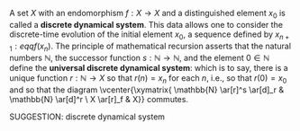 
A set $X$ with an endomorphism $f : X \to X$ and a distinguished element $x_0$ is called a **discrete dynamical system**. This data allows one to consider the discrete-time evolution of the initial element $x_0$, a sequence defined by $x_{n+1} :eqq f(x_n)$. The principle of mathematical recursion asserts that the natural numbers $\mathbb{N}$, the successor function $s : \mathbb{N} \to \mathbb{N}$, and the element $0 \in \mathbb{N}$ define the **universal discrete dynamical system**: which is to say, there is a unique function $r : \mathbb{N} \to X$ so that $r(n) = x_n$ for each $n$, i.e., so that $r(0)=x_0$ and so that the diagram
\vcenter{\xymatrix{ \mathbb{N} \ar[r]^s \ar[d]_r & \mathbb{N} \ar[d]^r \\ X \ar[r]_f & X}} commutes.


SUGGESTION: discrete dynamical system